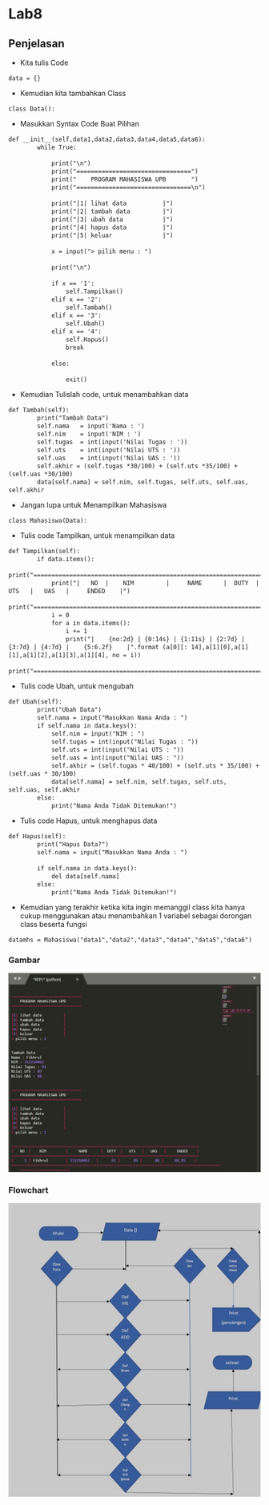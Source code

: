 # Lab8

## Penjelasan

- Kita tulis Code
```
data = {}
```
- Kemudian kita tambahkan Class
```
class Data():
```
- Masukkan Syntax Code Buat Pilihan
```
def __init__(self,data1,data2,data3,data4,data5,data6):
        while True:

            print("\n")
            print("================================")
            print("    PROGRAM MAHASISWA UPB       ")
            print("================================\n")

            print("|1| lihat data          |")
            print("|2| tambah data         |")
            print("|3| ubah data           |")
            print("|4| hapus data          |")
            print("|5| keluar              |")

            x = input("> pilih menu : ")

            print("\n")

            if x == '1':
                self.Tampilkan()
            elif x == '2':
                self.Tambah()
            elif x == '3':
                self.Ubah()
            elif x == '4':
                self.Hapus()
                break 

            else:

                exit()
```
- Kemudian Tulislah code, untuk menambahkan data
```
def Tambah(self):
        print("Tambah Data")
        self.nama   = input('Nama : ')
        self.nim    = input('NIM : ')
        self.tugas  = int(input('Nilai Tugas : '))
        self.uts    = int(input('Nilai UTS : '))
        self.uas    = int(input('Nilai UAS : '))
        self.akhir = (self.tugas *30/100) + (self.uts *35/100) + (self.uas *30/100)
        data[self.nama] = self.nim, self.tugas, self.uts, self.uas, self.akhir
```
- Jangan lupa untuk Menampilkan Mahasiswa

```
class Mahasiswa(Data):
```
- Tulis code Tampilkan, untuk menampilkan data
```
def Tampilkan(self):
        if data.items():
            print("======================================================================================")
            print("|   NO  |    NIM         |     NAME      |  DUTY  |   UTS   |   UAS   |     ENDED    |")
            print("======================================================================================")
            i = 0 
            for a in data.items():
                i += 1
                print("|    {no:2d} | {0:14s} | {1:11s} | {2:7d} | {3:7d} | {4:7d} |    {5:6.2f}    |".format (a[0][: 14],a[1][0],a[1][1],a[1][2],a[1][3],a[1][4], no = i))
                print("=======================================================================================================================")
```
- Tulis code Ubah, untuk mengubah
```
def Ubah(self):
        print("Ubah Data")
        self.nama = input("Masukkan Nama Anda : ")
        if self.nama in data.keys():
            self.nim = input("NIM : ")
            self.tugas = int(input("Nilai Tugas : "))
            self.uts = int(input("Nilai UTS : "))
            self.uas = int(input("Nilai UAS : "))
            self.akhir = (self.tugas * 40/100) + (self.uts * 35/100) + (self.uas * 30/100)
            data[self.nama] = self.nim, self.tugas, self.uts, self.uas, self.akhir
        else:
            print("Nama Anda Tidak Ditemukan!")
```
- Tulis code Hapus, untuk menghapus data
``` 
def Hapus(self):
        print("Hapus Data?")
        self.nama = input("Masukkan Nama Anda : ")

        if self.nama in data.keys():
            del data[self.nama]
        else:
            print("Nama Anda Tidak Ditemukan!")
```
- Kemudian yang terakhir ketika kita ingin memanggil class kita hanya cukup menggunakan atau menambahkan 1 variabel sebagai dorongan class beserta fungsi
```
datamhs = Mahasiswa("data1","data2","data3","data4","data5","data6")
```
### Gambar
![image1](SS/SS1.jpg)

### Flowchart
![image2](SS/Flowchart.jpg)
